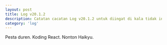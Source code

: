 ```yaml
---
layout: post
title: Log v20.1.2
description: Catatan cacatan Log v20.1.2 untuk diingat di kala tidak ingat sekaligus sengaja tidak ingat agar kembali mengingat.
category: 'log'
---
```


Pesta duren.
Koding React.
Nonton Haikyu.

